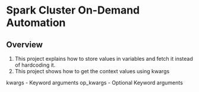 # Spark Cluster On-Demand Automation
## Overview
1) This project explains how to store values in variables and fetch it instead of hardcoding it. 
2) This project shows how to get the context values using kwargs

kwargs - Keyword arguments
op_kwargs - Optional Keyword arguments
